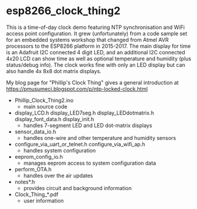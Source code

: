# esp8266_clock_thing2

This is a time-of-day clock demo featuring NTP synchronisation and WiFi access point configuration. It grew (unfortunately) from a code sample set for an embedded systems workshop that changed from Atmel AVR processors to the ESP8266 platform in 2015-2017. The main display for time is an Adafruit I2C connected 4 digit LED, and an additional I2C connected 4x20 LCD can show time as well as optional temperature and humidity (plus status/debug info). The clock works fine with only an LED display but can also handle 4x 8x8 dot matrix displays.

My blog page for "Phillip's Clock Thing" gives a general introduction at https://pmusumeci.blogspot.com/p/ntp-locked-clock.html

* Phillip_Clock_Thing2.ino
   - main source code
* display_LCD.h display_LED7seg.h display_LEDdotmatrix.h display_font_data.h display_init.h
   - handles 7-segment LED and LED dot-matrix displays
* sensor_data_io.h
   - handles one-wire and other temperature and humidity sensors
* configure_via_uart_or_telnet.h configure_via_wifi_ap.h
   - handles system configuration
* eeprom_config_io.h
   - manages eeprom access to system configuration data
* perform_OTA.h
   - handles over the air updates
* notes*.h
   - provides circuit and background information
* Clock_Thing_*.pdf
   - user information
